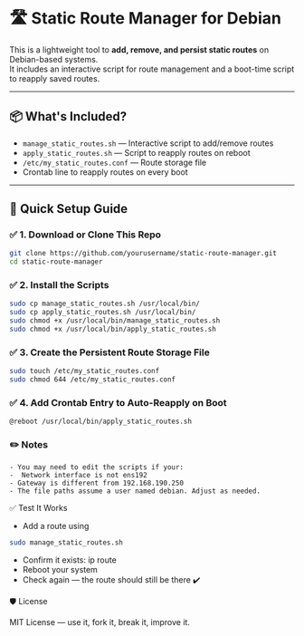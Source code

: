# 🛣️ Static Route Manager for Debian

This is a lightweight tool to **add, remove, and persist static routes** on Debian-based systems.  
It includes an interactive script for route management and a boot-time script to reapply saved routes.

---

## 📦 What's Included?

- `manage_static_routes.sh` — Interactive script to add/remove routes
- `apply_static_routes.sh` — Script to reapply routes on reboot
- `/etc/my_static_routes.conf` — Route storage file
- Crontab line to reapply routes on every boot

---

## 🚀 Quick Setup Guide

### ✅ 1. Download or Clone This Repo

```bash
git clone https://github.com/yourusername/static-route-manager.git
cd static-route-manager
```
### ✅ 2. Install the Scripts

```bash
sudo cp manage_static_routes.sh /usr/local/bin/
sudo cp apply_static_routes.sh /usr/local/bin/
sudo chmod +x /usr/local/bin/manage_static_routes.sh
sudo chmod +x /usr/local/bin/apply_static_routes.sh
```
### ✅ 3. Create the Persistent Route Storage File

```bash
sudo touch /etc/my_static_routes.conf
sudo chmod 644 /etc/my_static_routes.conf
```

### ✅ 4. Add Crontab Entry to Auto-Reapply on Boot

```
@reboot /usr/local/bin/apply_static_routes.sh
```

### ✏️ Notes

    - You may need to edit the scripts if your:
    -  Network interface is not ens192
    - Gateway is different from 192.168.190.250
    - The file paths assume a user named debian. Adjust as needed.

✅ Test It Works

- Add a route using 
```bash 
sudo manage_static_routes.sh
```
- Confirm it exists: ip route
- Reboot your system
- Check again — the route should still be there ✔️

🛡️ License

MIT License — use it, fork it, break it, improve it.
